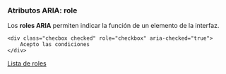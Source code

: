 ### Atributos ARIA: role

Los __roles ARIA__ permiten indicar la función de un elemento de la interfaz. 

```
<div class="checbox checked" role="checkbox" aria-checked="true">
    Acepto las condiciones
</div>
```
[Lista de roles](https://www.w3.org/TR/wai-aria-1.1/#role_definitions)